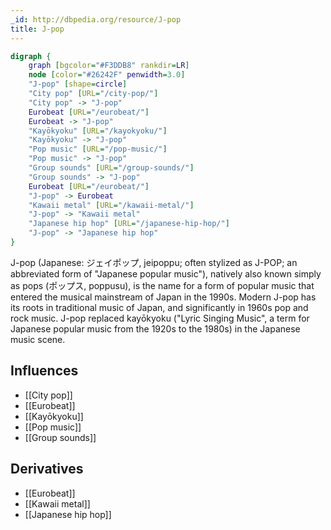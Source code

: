 ```yaml
---
_id: http://dbpedia.org/resource/J-pop
title: J-pop
---
```


```dot
digraph {
	graph [bgcolor="#F3DDB8" rankdir=LR]
	node [color="#26242F" penwidth=3.0]
	"J-pop" [shape=circle]
	"City pop" [URL="/city-pop/"]
	"City pop" -> "J-pop"
	Eurobeat [URL="/eurobeat/"]
	Eurobeat -> "J-pop"
	"Kayōkyoku" [URL="/kayokyoku/"]
	"Kayōkyoku" -> "J-pop"
	"Pop music" [URL="/pop-music/"]
	"Pop music" -> "J-pop"
	"Group sounds" [URL="/group-sounds/"]
	"Group sounds" -> "J-pop"
	Eurobeat [URL="/eurobeat/"]
	"J-pop" -> Eurobeat
	"Kawaii metal" [URL="/kawaii-metal/"]
	"J-pop" -> "Kawaii metal"
	"Japanese hip hop" [URL="/japanese-hip-hop/"]
	"J-pop" -> "Japanese hip hop"
}
```

J-pop (Japanese: ジェイポップ, jeipoppu; often stylized as J-POP; an abbreviated form of "Japanese popular music"), natively also known simply as pops (ポップス, poppusu), is the name for a form of popular music that entered the musical mainstream of Japan in the 1990s. Modern J-pop has its roots in traditional music of Japan, and significantly in 1960s pop and rock music. J-pop replaced kayōkyoku ("Lyric Singing Music", a term for Japanese popular music from the 1920s to the 1980s) in the Japanese music scene.

## Influences

- [[City pop]]
- [[Eurobeat]]
- [[Kayōkyoku]]
- [[Pop music]]
- [[Group sounds]]

## Derivatives

- [[Eurobeat]]
- [[Kawaii metal]]
- [[Japanese hip hop]]
